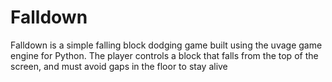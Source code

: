 # Falldown
Falldown is a simple falling block dodging game built using the uvage game engine for Python. The player controls a block that falls from the top of the screen, and must avoid gaps in the floor to stay alive
